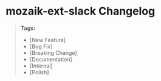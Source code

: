 # mozaik-ext-slack Changelog

> **Tags:**
> - [New Feature]
> - [Bug Fix]
> - [Breaking Change]
> - [Documentation]
> - [Internal]
> - [Polish]
